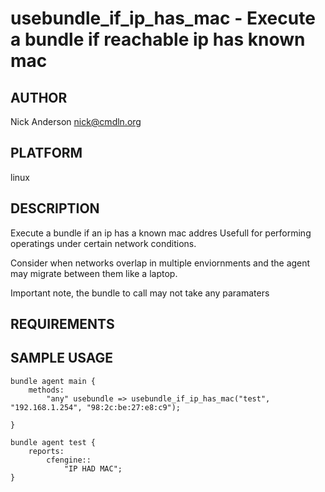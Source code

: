 # usebundle_if_ip_has_mac - Execute a bundle if reachable ip has known mac 
## AUTHOR
Nick Anderson <nick@cmdln.org>

## PLATFORM
linux

## DESCRIPTION
Execute a bundle if an ip has a known mac addres
Usefull for performing operatings under certain network conditions.

Consider when networks overlap in multiple enviornments and the agent may
migrate between them like a laptop.

Important note, the bundle to call may not take any paramaters

## REQUIREMENTS

## SAMPLE USAGE

    bundle agent main {
        methods:
            "any" usebundle => usebundle_if_ip_has_mac("test", "192.168.1.254", "98:2c:be:27:e8:c9");

    }

    bundle agent test {
        reports:
            cfengine::
                "IP HAD MAC";
    }
